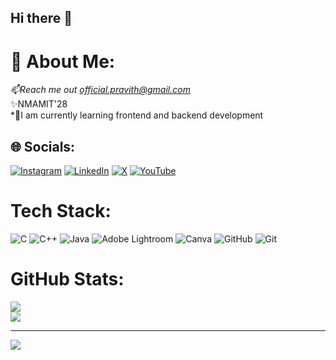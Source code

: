 ## Hi there 👋

# 💫 About Me:
*📫Reach me out official.pravith@gmail.com<br>*✨NMAMIT'28<br>*🌱I am currently learning frontend and backend development


## 🌐 Socials:
[![Instagram](https://img.shields.io/badge/Instagram-%23E4405F.svg?logo=Instagram&logoColor=white)](https://instagram.com/pravith_17) [![LinkedIn](https://img.shields.io/badge/LinkedIn-%230077B5.svg?logo=linkedin&logoColor=white)](https://linkedin.com/in/pravith-p-kotian) [![X](https://img.shields.io/badge/X-black.svg?logo=X&logoColor=white)](https://x.com/pravith_17) [![YouTube](https://img.shields.io/badge/YouTube-%23FF0000.svg?logo=YouTube&logoColor=white)](https://youtube.com/@pravithp) 

# Tech Stack:
![C](https://img.shields.io/badge/c-%2300599C.svg?style=plastic&logo=c&logoColor=white) ![C++](https://img.shields.io/badge/c++-%2300599C.svg?style=plastic&logo=c%2B%2B&logoColor=white) ![Java](https://img.shields.io/badge/java-%23ED8B00.svg?style=plastic&logo=openjdk&logoColor=white) ![Adobe Lightroom](https://img.shields.io/badge/Adobe%20Lightroom-31A8FF.svg?style=plastic&logo=Adobe%20Lightroom&logoColor=white) ![Canva](https://img.shields.io/badge/Canva-%2300C4CC.svg?style=plastic&logo=Canva&logoColor=white) ![GitHub](https://img.shields.io/badge/github-%23121011.svg?style=plastic&logo=github&logoColor=white) ![Git](https://img.shields.io/badge/git-%23F05033.svg?style=plastic&logo=git&logoColor=white)
# GitHub Stats:
![](https://github-readme-stats.vercel.app/api?username=pravith17&theme=dark&hide_border=false&include_all_commits=true&count_private=true)<br/>
![](https://github-readme-streak-stats.herokuapp.com/?user=pravith17&theme=dark&hide_border=false)<br/>

---
[![](https://visitcount.itsvg.in/api?id=pravith17&icon=0&color=12)](https://visitcount.itsvg.in)


